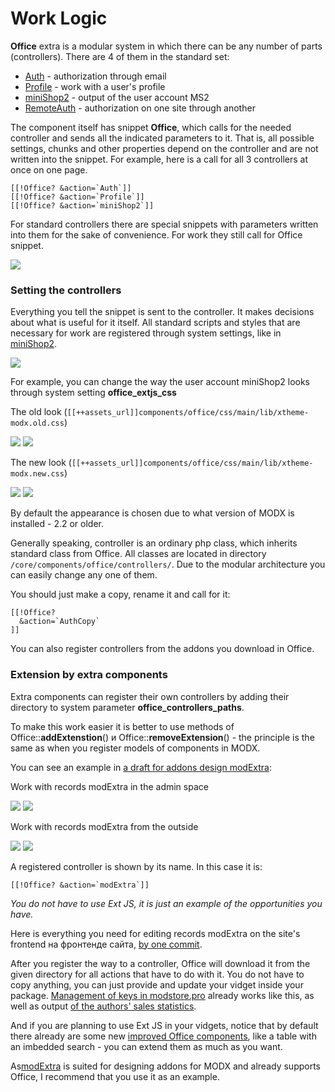 # Work Logic

**Office** extra is a modular system in which there can be any number of parts (controllers).
There are 4 of them in the standard set:

- [Auth][0] - authorization through email
- [Profile][1] - work with a user's profile
- [miniShop2][2] - output of the user account MS2
- [RemoteAuth][3] - authorization on one site through another

The component itself has snippet **Office**, which calls for the needed controller and sends all the indicated parameters to it.
That is, all possible settings, chunks and other properties depend on the controller and are not written into the snippet.
For example, here is a call for all 3 controllers at once on one page.

```modx
[[!Office? &action=`Auth`]]
[[!Office? &action=`Profile`]]
[[!Office? &action=`miniShop2`]]
```

For standard controllers there are special snippets with parameters written into them for the sake of convenience. For work they still call for Office snippet.

[![](https://file.modx.pro/files/7/a/6/7a691dcfa2bf7915716c61a3450e487cs.jpg)](https://file.modx.pro/files/7/a/6/7a691dcfa2bf7915716c61a3450e487c.png)

### Setting the controllers

Everything you tell the snippet is sent to the controller. It makes decisions about what is useful for it itself.
All standard scripts and styles that are necessary for work are registered through system settings, like in [miniShop2][5].

[![](https://file.modx.pro/files/4/4/b/44b3499d03c306d34342bc1e9eb5808ds.jpg)](https://file.modx.pro/files/4/4/b/44b3499d03c306d34342bc1e9eb5808d.png)

For example, you can change the way the user account miniShop2 looks through system setting **office_extjs_css**

The old look (`[[++assets_url]]components/office/css/main/lib/xtheme-modx.old.css`)

[![](https://file.modx.pro/files/9/6/4/9640c1d8fe2742274dba1c0238491001s.jpg)](https://file.modx.pro/files/9/6/4/9640c1d8fe2742274dba1c0238491001.png)
[![](https://file.modx.pro/files/e/d/6/ed6b56bc39dffbb68c8c9425399e17aas.jpg)](https://file.modx.pro/files/e/d/6/ed6b56bc39dffbb68c8c9425399e17aa.png)

The new look (`[[++assets_url]]components/office/css/main/lib/xtheme-modx.new.css`)

[![](https://file.modx.pro/files/5/a/b/5ab2fdf1b80cac13a660e07e319b57ees.jpg)](https://file.modx.pro/files/5/a/b/5ab2fdf1b80cac13a660e07e319b57ee.png)
[![](https://file.modx.pro/files/e/c/4/ec40dca2f9e8e2d620cf2a47ea5a4befs.jpg)](https://file.modx.pro/files/e/c/4/ec40dca2f9e8e2d620cf2a47ea5a4bef.png)

By default the appearance is chosen due to what version of MODX is installed - 2.2 or older.

Generally speaking, controller is an ordinary php class, which inherits standard class from Office.
All classes are located in directory `/core/components/office/controllers/`. Due to the modular architecture you can easily change any one of them.

You should just make a copy, rename it and call for it:

```modx
[[!Office?
  &action=`AuthCopy`
]]
```

You can also register controllers from the addons you download in Office.

### Extension by extra components

Extra components can register their own controllers by adding their directory to system parameter **office_controllers_paths**.

To make this work easier it is better to use methods of Office::**addExtenstion**() и Office::**removeExtension**() - the principle is the same as when you register models of components in MODX.

You can see an example in [a draft for addons design modExtra][6]:

Work with records modExtra in the admin space

[![](https://file.modx.pro/files/0/9/a/09acd54474eac1da1a18a45ef417b0c6s.jpg)](https://file.modx.pro/files/0/9/a/09acd54474eac1da1a18a45ef417b0c6.png)
[![](https://file.modx.pro/files/9/9/f/99f389219e64d198d80cf34de3bcc359s.jpg)](https://file.modx.pro/files/9/9/f/99f389219e64d198d80cf34de3bcc359.png)

Work with records modExtra from the outside

[![](https://file.modx.pro/files/d/6/c/d6c064323f14c85809a852decd09b8a9s.jpg)](https://file.modx.pro/files/d/6/c/d6c064323f14c85809a852decd09b8a9.png)
[![](https://file.modx.pro/files/8/5/5/855490e75c5c93d364af3756d8d2bb92s.jpg)](https://file.modx.pro/files/8/5/5/855490e75c5c93d364af3756d8d2bb92.png)

A registered controller is shown by its name. In this case it is:

```modx
[[!Office? &action=`modExtra`]]
```

*You do not have to use Ext JS, it is just an example of the opportunities you have.*

Here is everything you need for editing records modExtra on the site's frontend на фронтенде сайта, [by one commit][7].

After you register the way to a controller, Office will download it from the given directory for all actions that have to do with it.
You do not have to copy anything, you can just provide and update your vidget inside your package.
[Management of keys in modstore.pro][8] already works like this, as well as output [of the authors' sales statistics][9].

And if you are planning to use Ext JS in your vidgets, notice that by default there already are some new [improved Office components][10], like a table with an imbedded search - you can extend them as much as you want.

As[modExtra][11] is suited for designing addons for MODX and already supports Office, I recommend that you use it as an example.

[0]: /en/components/office/controllers/auth
[1]: /en/components/office/controllers/profile
[2]: /en/components/office/controllers/orders-history-minishop2
[3]: /en/components/office/controllers/auth-remote
[5]: /en/components/minishop2/
[6]: https://github.com/bezumkin/modExtra/blob/7b238647746fdd3443941a78fccc96ca9e96d76c/_build/resolvers/resolve.office.php
[7]: https://github.com/bezumkin/modExtra/commit/7b238647746fdd3443941a78fccc96ca9e96d76c
[8]: https://modstore.pro/cabinet/keys/
[9]: https://modx.pro/store/5343-statistics-for-authors-supplements/
[10]: https://github.com/bezumkin/Office/tree/master/assets/components/office/js/main/extjs
[11]: https://github.com/bezumkin/modExtra/
